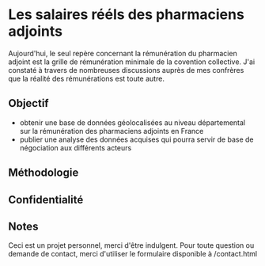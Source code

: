 # Les salaires rééls des pharmaciens adjoints
Aujourd'hui, le seul repère concernant la rémunération du pharmacien adjoint est la grille de rémunération minimale de la covention collective.
J'ai constaté à travers de nombreuses discussions auprès de mes confrères que la réalité des rémunérations est toute autre.

## Objectif
- obtenir une base de données géolocalisées au niveau départemental sur la rémunération des pharmaciens adjoints en France
- publier une analyse des données acquises qui pourra servir de base de négociation aux différents acteurs

## Méthodologie

## Confidentialité

## Notes
Ceci est un projet personnel, merci d'être indulgent.
Pour toute question ou demande de contact, merci d'utiliser le formulaire disponible à /contact.html
